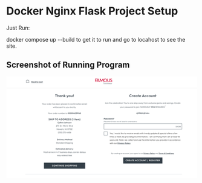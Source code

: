 # Docker Nginx Flask Project Setup

Just Run:

docker compose up --build to get it to run and go to locahost to see the site.

## Screenshot of Running Program

![Running Program](screenshots/coltons-webpage.png)
